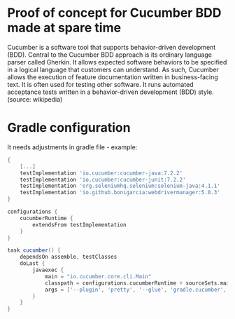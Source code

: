 # Proof of concept for Cucumber BDD made at spare time

Cucumber is a software tool that supports behavior-driven development (BDD). Central to the Cucumber BDD approach is its ordinary language parser called Gherkin. It allows expected software behaviors to be specified in a logical language that customers can understand. As such, Cucumber allows the execution of feature documentation written in business-facing text. It is often used for testing other software. It runs automated acceptance tests written in a behavior-driven development (BDD) style.
(source: wikipedia)

# Gradle configuration
It needs adjustments in gradle file - example:
```gradle
{
    [...]
    testImplementation 'io.cucumber:cucumber-java:7.2.2'
    testImplementation 'io.cucumber:cucumber-junit:7.2.2'
    testImplementation 'org.seleniumhq.selenium:selenium-java:4.1.1'
    testImplementation 'io.github.bonigarcia:webdrivermanager:5.0.3'
}

configurations {
    cucumberRuntime {
        extendsFrom testImplementation
    }
}

task cucumber() {
    dependsOn assemble, testClasses
    doLast {
        javaexec {
            main = "io.cucumber.core.cli.Main"
            classpath = configurations.cucumberRuntime + sourceSets.main.output + sourceSets.test.output
            args = ['--plugin', 'pretty', '--glue', 'gradle.cucumber', 'src/test/resources']
        }
    }
}
```
